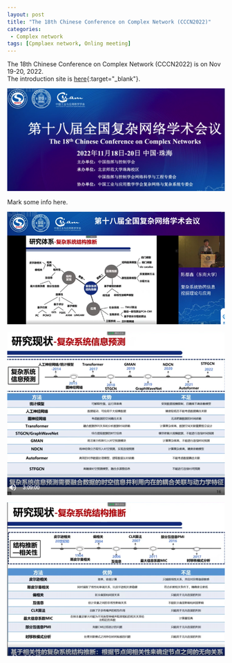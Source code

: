 ```yaml
---
layout: post
title: "The 18th Chinese Conference on Complex Network (CCCN2022)"
categories:
 - Complex network
tags: [Cpmplaex network, Onling meeting]
---
```


The 18th Chinese Conference on Complex Network (CCCN2022) is on Nov 19-20, 2022.  
The introduction site is [here](https://swarma.org/?p=37094){:target="_blank"}.

<!--more-->

![CCCN2022](/assets/images/20221118-CCCN_1.png)

Mark some info here.

![CCCN2022](/assets/images/20221120_CCCN_1.png)

![CCCN2022](/assets/images/20221120_CCCN_2.png)

![CCCN2022](/assets/images/20221120_CCCN_3.png)
